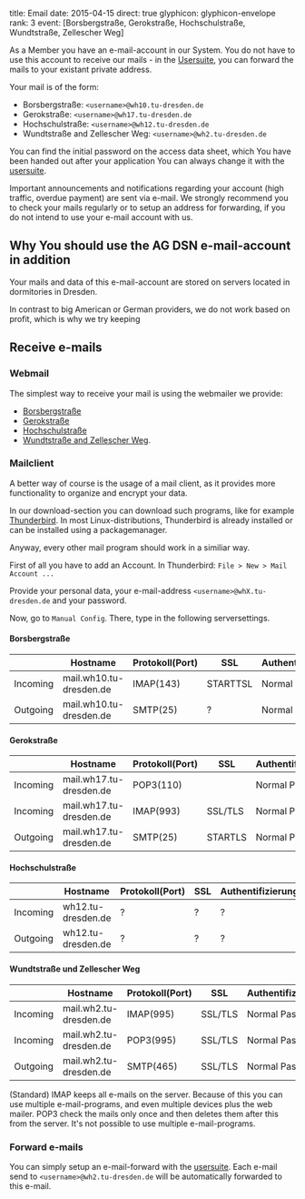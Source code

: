 title: Email
date: 2015-04-15
direct: true
glyphicon: glyphicon-envelope
rank: 3
event: [Borsbergstraße, Gerokstraße, Hochschulstraße, Wundtstraße, Zellescher Weg]

As a Member you have an e-mail-account in our System.
You do not have to use this account to receive our mails -  in the [Usersuite](../../usersuite), you can forward the mails to your existant private address.

Your mail is of the form:

* Borsbergstraße: `<username>@wh10.tu-dresden.de`
* Gerokstraße: `<username>@wh17.tu-dresden.de`
* Hochschulstraße: `<username>@wh12.tu-dresden.de`
* Wundtstraße and Zellescher Weg: `<username>@wh2.tu-dresden.de`

You can find the initial password on the access data sheet, which You have been handed out after your application
You can always change it with the [usersuite](/usersuite).

Important announcements and notifications regarding your account (high traffic, overdue payment) are sent via e-mail.
We strongly recommend you to check your mails regularly or to setup an address for forwarding, if you do not intend to use your e-mail account with us.


## Why You should use the AG DSN e-mail-account in addition

Your mails and data of this e-mail-account are stored on servers located in dormitories in Dresden.

In contrast to big American or German providers, we do not work based on profit, which is why we try keeping


## Receive e-mails

### Webmail

The simplest way to receive your mail is using the webmailer we provide:

* [Borsbergstraße](https://mail.wh10.tu-dresden.de)
* [Gerokstraße](https://wh17.tu-dresden.de/webmail/)
* [Hochschulstraße](https://wh12.tu-dresden.de/roundcube/)
* [Wundtstraße and Zellescher Weg](https://www.wh2.tu-dresden.de/webmail).


### Mailclient

A better way of course is the usage of a mail client, as it provides more functionality to organize and encrypt your data.

In our download-section you can download such programs, like for example [Thunderbird](software#email). In most Linux-distributions, Thunderbird is already installed or can be installed using a packagemanager.

Anyway, every other mail program should work in a similiar way.

First of all you have to add an Account.
In Thunderbird: `File > New > Mail Account ...`

Provide your personal data, your e-mail-address `<username>@whX.tu-dresden.de` and your password.

Now, go to `Manual Config`. There, type in the following serversettings.

#### Borsbergstraße

&nbsp; | Hostname | Protokoll(Port) | SSL | Authentifizierung
-|-|-|-|-
Incoming | mail.wh10.tu-dresden.de | IMAP(143) | STARTTSL | Normal Password
Outgoing | mail.wh10.tu-dresden.de | SMTP(25) | ? | Normal Password

#### Gerokstraße

&nbsp; | Hostname | Protokoll(Port) | SSL | Authentifizierung
-|-|-|-|-
Incoming | mail.wh17.tu-dresden.de | POP3(110)	|	  	| Normal Passwod
Incoming | mail.wh17.tu-dresden.de | IMAP(993)	| SSL/TLS 	| Normal Password
Outgoing | mail.wh17.tu-dresden.de | SMTP(25) 	| STARTLS 	| Normal Password

#### Hochschulstraße

&nbsp; | Hostname | Protokoll(Port) | SSL | Authentifizierung
-|-|-|-|-
Incoming | wh12.tu-dresden.de | ? | ? | ?
Outgoing | wh12.tu-dresden.de | ? | ? | ?

#### Wundtstraße und Zellescher Weg

&nbsp; | Hostname | Protokoll(Port) | SSL | Authentifizierung
-|-|-|-|-
Incoming | mail.wh2.tu-dresden.de | IMAP(995) | SSL/TLS | Normal Password
Incoming | mail.wh2.tu-dresden.de | POP3(995) | SSL/TLS | Normal Password
Outgoing | mail.wh2.tu-dresden.de | SMTP(465) | SSL/TLS | Normal Password


(Standard) IMAP keeps all e-mails on the server. Because of this you can use multiple e-mail-programs, and even multiple devices plus the web mailer.
POP3 check the mails only once and then deletes them after this from the server. It's not possible to use multiple e-mail-programs.

### Forward e-mails

You can simply setup an e-mail-forward with the [usersuite](/usersuite). Each e-mail send to `<username>@wh2.tu-dresden.de` will be automatically forwarded to this e-mail.
